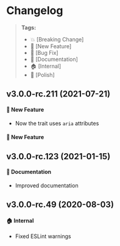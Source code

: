 Changelog
=========

> **Tags:**
> - :boom:       [Breaking Change]
> - :rocket:     [New Feature]
> - :bug:        [Bug Fix]
> - :memo:       [Documentation]
> - :house:      [Internal]
> - :nail_care:  [Polish]

## v3.0.0-rc.211 (2021-07-21)

#### :rocket: New Feature

* Now the trait uses `aria` attributes

#### :rocket: New Feature

## v3.0.0-rc.123 (2021-01-15)

#### :memo: Documentation

* Improved documentation

## v3.0.0-rc.49 (2020-08-03)

#### :house: Internal

* Fixed ESLint warnings
